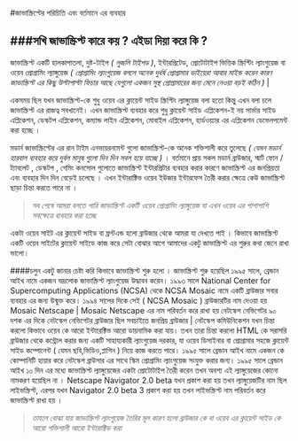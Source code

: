 #জাভাস্ক্রিপ্টের পরিচিতি এবং বর্তমানে এর ব্যবহার

###সখি জাভাস্ক্রিপ্ট কারে কয় ? এইডা দিয়া করে কি ?
---

জাভাস্ক্রিপ্ট একটি হালকাপাতলা, দুষ্ট-টাইপ _( লুজলি টাইপড )_, ইন্টারপ্রিটেড, প্রোটোটাইপ ভিত্তিক স্ক্রিপ্টিং ল্যাংগুয়েজ বা ওয়েব প্রোগ্রামিং ল্যাঙ্গুয়েজ _( প্রোগ্রামিং ল্যাংগুয়েজ বললে অনেক দুর্ধর্ষ প্রোগ্রামার ভাইয়েরা আবার মাইন্ড করেন কারণ জাভাস্ক্রিপ্ট এর কিছু উল্টাপাল্টা ফিচার আছে যেগুলো একজন সুস্থ প্রোগ্রামারের জন্য মেনে নেওয়া বড়ই কঠিন )_ |

একসময় ছিল যখন জাভাস্ক্রিপ্ট-কে শুধু ওয়েব এর ক্লায়েন্ট সাইড স্ক্রিপ্টিং ল্যাঙ্গুয়েজ বলা হতো কিন্তু এখন বলা চলে জাভাস্ক্রিপ্ট এর রাজত্ব সবখানেই। এখন জাভাস্ক্রিপ্ট ব্যবহার করে শুধু ক্লায়েন্ট সাইড এপ্লিকেশন-ই নয় সার্ভার সাইড এপ্লিকেশন, ডেস্কটপ এপ্লিকেশন, কম্যান্ড লাইন এপ্লিকেশন, মোবাইল এপ্লিকেশন, হার্ডওয়্যার এর এপ্লিকেশন ডেভেলপমেন্ট করা হচ্ছে ।

মডার্ন জাভাস্ক্রিপ্টের এর রান টাইম এনভায়রনমেন্ট গুলো জাভাস্ক্রিপ্ট-কে অনেক শক্তিশালী করে তুলেছে _( যেমন মডার্ন হারবাল ব্যবহার করে দুর্বল মানুষ গুলো দিন দিন সবল হয়ে যাচ্ছে )_ । বর্তমানে প্রায় সকল মডার্ন ব্রাউজার, স্মার্ট ফোন / ট্যাবলেট , ডেস্কটপ , গেমিং কনসোল গুলোতে জাভাস্ক্রিপ্ট ইন্টারপ্রিটার ব্যবহার করার কারণে জাভাস্ক্রিপ্ট এর জনপ্রিয়তা এবং ব্যবহার দিন দিন বেড়েই চলেছে । এখন ইন্টারাক্টিভ ওয়েব ইউজার ইন্টারফেস তৈরী করার ক্ষেত্রে কেউ জাভাস্ক্রিপ্ট ছাড়া চিন্তা করতে পারে না ।

>_সব শেষে আমরা বলতে পারি জাভাস্ক্রিপ্ট একটি ওয়েব প্রোগ্রামিং ল্যাঙ্গুয়েজ যা এখন ওয়েব এর পাশাপাশি সবক্ষেত্রে ব্যবহার করা হচ্ছে_

একটা ওয়েব সাইট এর ক্লায়েন্ট সাইড বা ফ্রন্টএন্ড হলো ব্রাউজার থেকে আমরা যা দেখতে পাই । কিভাবে জাভাস্ক্রিপ্ট একটি ওয়েব সাইটের ক্লায়েন্ট সাইডে কাজ করে সেটা বোঝার আগে আমাদের একটু জাভাস্ক্রিপ্ট এর শুরুর কথা জেনে রাখা ভালো।

####চলুন একটু জানার চেষ্টা করি কিভাবে জাভাস্ক্রিপ্ট শুরু হলো ।
জাভাস্ক্রিপ্ট শুরু হয়েছিল ১৯৯৫ সালে, ব্রেন্ডান আইখ নামে একজন ভদ্রলোক জাভাস্ক্রিপ্ট ল্যাংগুয়েজ উদ্ধাবন করেন।
১৯৯৩ সালে National Center for Supercomputing Applications (NCSA) থেকে NCSA Mosaic নামে একটি ব্রাউজার সবার ব্যবহার এর জন্য উন্মুক্ত করে। ১৯৯৪ সালের দিকে সেই ( NCSA Mosaic ) ব্রাউজারটির  নাম দেওয়া হয় Mosaic Netscape | Mosaic Netscape এর নাম পরিবর্তন করে রাখা হয় নেটস্কেপ নেভিগেটর ৯০ দশক এর দিকে নেটস্কেপ নেভিগেটর ব্রাউজার ছিল সবচাইতে জনপ্রিয় ব্রাউজার | নেটস্কেপ কমিউনিকেশন যখন চিন্তা করলো কিভাবে ওয়েব কে আরো ইন্টারেক্টিভ আরো ডায়নামিক করা যায়। তখন তারা চিন্তা করলো HTML কে সরাসরি ব্রাউজার থেকে কন্ট্রোল করার জন্য একটি সাহায্যকারী ল্যাংগুয়েজ দরকার, যা ওয়েব ডিসাইনার বা প্রোগ্রামার সহজে ক্লায়েন্ট সাইড কম্পোনেন্ট ( যেমন ছবি,ভিডিও,প্লাগিন ) নিয়ে কাজ করতে পারে। ১৯৯৫ সালে ব্রেন্ডান আইখ নামে একজন কে কোম্পানিটি হায়ার করে নেটস্কেপ ব্রাউসার এর সাথে স্কিম প্রোগ্রামিং ল্যাংগুয়েজ সংযুক্ত করার জন্য। ১৯৯৫ সালে ব্রেন্ডান আইখ ১০ দিন এর মধ্যে জাভাস্ক্রিপ্ট ল্যাঙ্গুয়েজের একটা প্রোটোটাইপ তৈরী করেন তখন অবশ্য এই  ল্যাঙ্গুয়েজের কোনো নামকরণ হয়েছিল না । Netscape Navigator 2.0 beta যখন প্রকাশ করা হয় তখন ল্যাঙ্গুয়েজটির নাম ছিল লাইভস্ক্রিপ্ট, এরপর যখন Navigator 2.0 beta 3 প্রকাশ করা হয় তখন লাইভস্ক্রিপ্ট নাম পরিবর্তন করে জাভাস্ক্রিপ্ট রাখা হয় ।

>_তাহলে বোঝা যায় জাভাস্ক্রিপ্ট ল্যাংগুয়েজ তৈরির মূল কারণ হলো ব্রাউজার কে বা ওয়েব এর ক্লায়েন্ট সাইড কে আরো শক্তিশালী আরো ইন্টারাক্টিভ করা_
